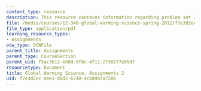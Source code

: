 ```yaml
---
content_type: resource
description: This resource contains information regarding problem set 2.
file: /media/courses/12-340-global-warming-science-spring-2012/f7e3d2ecaee1d8d267404cbd497a7206_MIT12_340S12_PS2.pdf
file_type: application/pdf
learning_resource_types:
- Assignments
ocw_type: OCWFile
parent_title: Assignments
parent_type: CourseSection
parent_uid: f5ac3b12-eb0d-9f8c-4f11-2738177a95d7
resourcetype: Document
title: Global Warming Science, Assignments 2
uid: f7e3d2ec-aee1-d8d2-6740-4cbd497a7206
---
```

